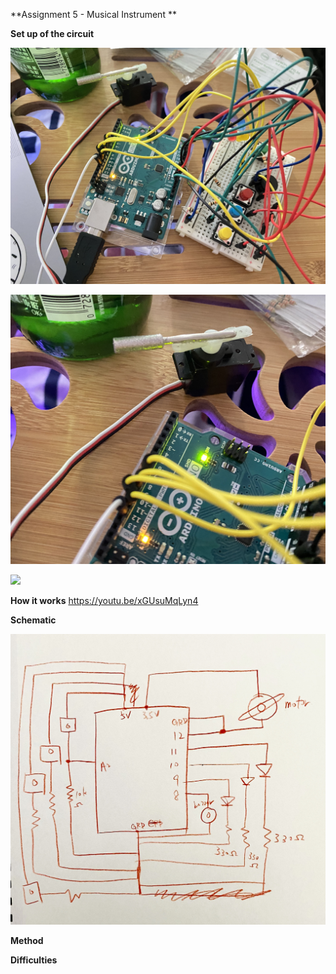 **Assignment 5 - Musical Instrument **



**Set up of the circuit**

![](set-up.jpg)

![](close-up-1.jpg)

![](close-up-2.jpg)

**How it works**
https://youtu.be/xGUsuMqLyn4

**Schematic**

![](schematic-music.jpg)

**Method**



**Difficulties**
